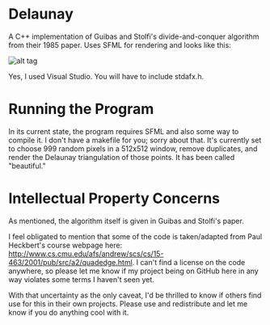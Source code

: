 # Delaunay
A C++ implementation of Guibas and Stolfi's divide-and-conquer algorithm from their 1985 paper. Uses SFML for rendering and looks like this:

![alt tag](http://i.imgur.com/WZOAxow.png)

Yes, I used Visual Studio. You will have to include stdafx.h.

# Running the Program

In its current state, the program requires SFML and also some way to compile it. I don't have a makefile for you; sorry about that. It's currently set to choose 999 random pixels in a 512x512 window, remove duplicates, and render the Delaunay triangulation of those points. It has been called "beautiful."

# Intellectual Property Concerns

As mentioned, the algorithm itself is given in Guibas and Stolfi's paper.

I feel obligated to mention that some of the code is taken/adapted from Paul Heckbert's course webpage here: http://www.cs.cmu.edu/afs/andrew/scs/cs/15-463/2001/pub/src/a2/quadedge.html. I can't find a license on the code anywhere, so please let me know if my project being on GitHub here in any way violates some terms I haven't seen yet.

With that uncertainty as the only caveat, I'd be thrilled to know if others find use for this in their own projects. Please use and redistribute and let me know if you do anything cool with it.

